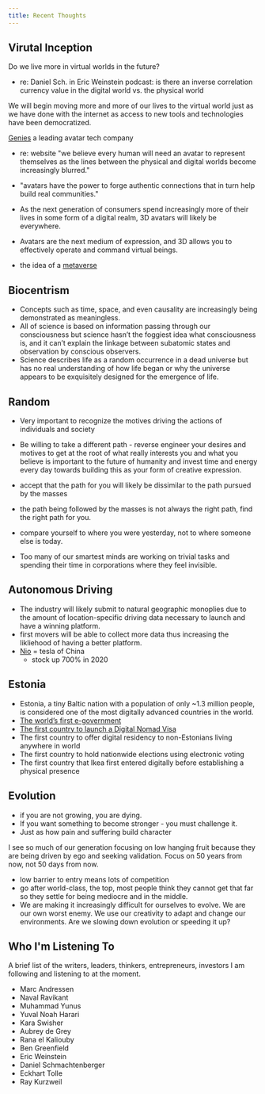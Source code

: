 ```yaml
---
title: Recent Thoughts
---
```


## Virutal Inception

Do we live more in virtual worlds in the future?
- re: Daniel Sch. in Eric Weinstein podcast: is there an inverse correlation currency value in the digital world vs. the physical world

We will begin moving more and more of our lives to the virtual world just as we have done with the internet as access to new tools and technologies have been democratized. 

[Genies](https://www.genies.com/) a leading avatar tech company
- re: website "we believe every human will need an avatar to represent themselves as the lines between the physical and digital worlds become increasingly blurred."
- "avatars have the power to forge authentic connections that in turn help build real communities."
- As the next generation of consumers spend increasingly more of their lives in some form of a digital realm, 3D avatars will likely be everywhere.
- Avatars are the next medium of expression, and 3D allows you to effectively operate and command virtual beings.

- the idea of a [metaverse](https://en.wikipedia.org/wiki/Metaverse)

## Biocentrism
- Concepts such as time, space, and even causality are increasingly being demonstrated as meaningless.
- All of science is based on information passing through our consciousness but science hasn’t the foggiest idea what consciousness is, and it can’t explain the linkage between subatomic states and observation by conscious observers. 
- Science describes life as a random occurrence in a dead universe but has no real understanding of how life began or why the universe appears to be exquisitely designed for the emergence of life.

## Random
- Very important to recognize the motives driving the actions of individuals and society
- Be willing to take a different path - reverse engineer your desires and motives to get at the root of what really interests you and what you believe is important to the future of humanity and invest time and energy every day towards building this as your form of creative expression. 
- accept that the path for you will likely be dissimilar to the path pursued by the masses
- the path being followed by the masses is not always the right path, find the right path for you. 
- compare yourself to where you were yesterday, not to where someone else is today. 

- Too many of our smartest minds are working on trivial tasks and spending their time in corporations where they feel invisible.

## Autonomous Driving
- The industry will likely submit to natural geographic monoplies due to the amount of location-specific driving data necessary to launch and have a winning platform. 
- first movers will be able to collect more data thus increasing the likliehood of having a better platform. 
- [Nio](https://www.nio.com/) = tesla of China
	- stock up 700% in 2020
	
## Estonia
- Estonia, a tiny Baltic nation with a population of only ~1.3 million people, is considered one of the most digitally advanced countries in the world.
- [The world’s first e-government](https://e-estonia.com/solutions/e-governance/)
- [The first country to launch a Digital Nomad Visa](https://www.etiasvisa.com/etias-news/digital-nomad-visas-eu-countries)
- The first country to offer digital residency to non-Estonians living anywhere in world
- The first country to hold nationwide elections using electronic voting 
- The first country that Ikea first entered digitally before establishing a physical presence

## Evolution

- if you are not growing, you are dying. 
- If you want something to become stronger - you must challenge it. 
- Just as how pain and suffering build character 

I see so much of our generation focusing on low hanging fruit because they are being driven by ego and seeking validation. Focus on 50 years from now, not 50 days from now. 
	
  - low barrier to entry means lots of competition 
  - go after world-class, the top, most people think they cannot get that far so they settle for being mediocre and in the middle.
  - We are making it increasingly difficult for ourselves to evolve. We are our own worst enemy. We use our creativity to adapt and change our environments. Are we slowing down evolution or speeding it up? 

## Who I'm Listening To

A brief list of the writers, leaders, thinkers, entrepreneurs, investors I am following and listening to at the moment. 

- Marc Andressen 
- Naval Ravikant
- Muhammad Yunus
- Yuval Noah Harari
- Kara Swisher
- Aubrey de Grey
- Rana el Kaliouby
- Ben Greenfield
- Eric Weinstein
- Daniel Schmachtenberger
- Eckhart Tolle
- Ray Kurzweil
